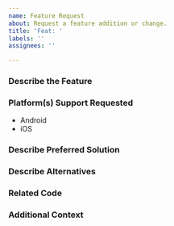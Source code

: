 ```yaml
---
name: Feature Request
about: Request a feature addition or change.
title: 'Feat: '
labels: ''
assignees: ''

---
```


<!--
ATTENTION: Only issues using a filled template will be accepted!
-->

### Describe the Feature
<!-- A clear and concise description of what the feature request is. Please include if your feature request is related to a problem. -->

### Platform(s) Support Requested
<!-- Please remove all items that are not relevant. -->

- Android
- iOS

### Describe Preferred Solution
<!-- A clear and concise description of what you want to happen. -->

### Describe Alternatives
<!-- A clear and concise description of any alternative solutions or features you've considered. -->

### Related Code
<!-- If you are able to illustrate the feature request with an example, please provide a sample application via an online code collaborator such as [StackBlitz](https://stackblitz.com), or [GitHub](https://github.com). -->

### Additional Context
<!-- List any other information that is relevant to your issue. Stack traces, related issues, suggestions on how to add, use case, Stack Overflow links, forum links, screenshots, OS if applicable, etc. -->
